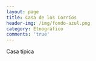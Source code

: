 ```yaml
---
layout: page
title: Casa de los Corríos
header-img: /img/fondo-azul.png
category: Etnográfico
comments: 'true'
---
```



Casa típica
